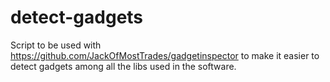 # detect-gadgets
Script to be used with https://github.com/JackOfMostTrades/gadgetinspector to make it easier to detect gadgets among all the libs used in the software.
